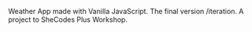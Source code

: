 Weather App made with Vanilla JavaScript. The final version /iteration. A project to SheCodes Plus Workshop. 
